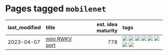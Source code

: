 # Pages tagged `mobilenet`

|last_modified|title|est. idea maturity|tags
|:---|:---|---:|:---|
|2023-04-07|[mini RWKV port](../rust_rwkv.md)|778|[![](https://img.shields.io/badge/tag-RNN-7fe3bd)](../tags/RNN.md) [![](https://img.shields.io/badge/tag-completed-82d6e)](../tags/completed.md) [![](https://img.shields.io/badge/tag-experimental-1eefac)](../tags/experimental.md) [![](https://img.shields.io/badge/tag-ggml-1dc0d1)](../tags/ggml.md) [![](https://img.shields.io/badge/tag-mobilenet-4d5a4)](../tags/mobilenet.md) [![](https://img.shields.io/badge/tag-model_compression-e168be)](../tags/model_compression.md) [![](https://img.shields.io/badge/tag-tooling-fe4dc)](../tags/tooling.md) [![](https://img.shields.io/badge/tag-wip-35b163)](../tags/wip.md)|